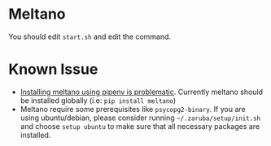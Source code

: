 # Meltano

You should edit `start.sh` and edit the command.

# Known Issue

* [Installing meltano using pipenv is problematic](https://gitlab.com/meltano/meltano/-/issues/141). Currently meltano should be installed globally (i.e: `pip install meltano`)
* Meltano require some prerequisites like `psycopg2-binary`. If you are using ubuntu/debian, please consider running `~/.zaruba/setup/init.sh` and choose `setup ubuntu` to make sure that all necessary packages are installed.